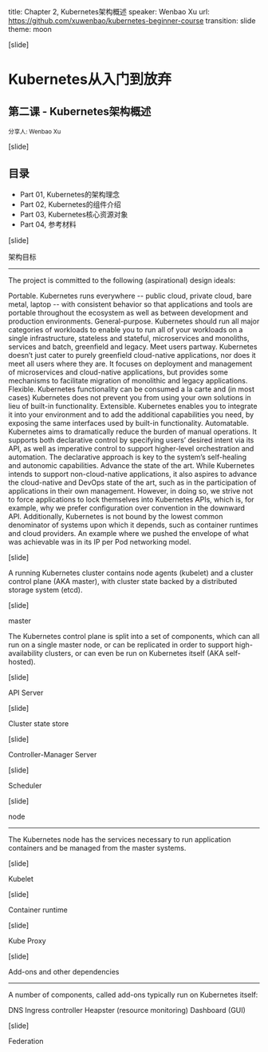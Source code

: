 title: Chapter 2, Kubernetes架构概述
speaker: Wenbao Xu
url: https://github.com/xuwenbao/kubernetes-beginner-course
transition: slide
theme: moon

[slide]

# Kubernetes从入门到放弃
## 第二课 - Kubernetes架构概述
<small>分享人: Wenbao Xu</small>

[slide]

目录
----
* Part 01, Kubernetes的架构理念
* Part 02, Kubernetes的组件介绍
* Part 03, Kubernetes核心资源对象
* Part 04, 参考材料

[slide]

架构目标

----

The project is committed to the following (aspirational) design ideals:

Portable. Kubernetes runs everywhere -- public cloud, private cloud, bare metal, laptop -- with consistent behavior so that applications and tools are portable throughout the ecosystem as well as between development and production environments.
General-purpose. Kubernetes should run all major categories of workloads to enable you to run all of your workloads on a single infrastructure, stateless and stateful, microservices and monoliths, services and batch, greenfield and legacy.
Meet users partway. Kubernetes doesn’t just cater to purely greenfield cloud-native applications, nor does it meet all users where they are. It focuses on deployment and management of microservices and cloud-native applications, but provides some mechanisms to facilitate migration of monolithic and legacy applications.
Flexible. Kubernetes functionality can be consumed a la carte and (in most cases) Kubernetes does not prevent you from using your own solutions in lieu of built-in functionality.
Extensible. Kubernetes enables you to integrate it into your environment and to add the additional capabilities you need, by exposing the same interfaces used by built-in functionality.
Automatable. Kubernetes aims to dramatically reduce the burden of manual operations. It supports both declarative control by specifying users’ desired intent via its API, as well as imperative control to support higher-level orchestration and automation. The declarative approach is key to the system’s self-healing and autonomic capabilities.
Advance the state of the art. While Kubernetes intends to support non-cloud-native applications, it also aspires to advance the cloud-native and DevOps state of the art, such as in the participation of applications in their own management. However, in doing so, we strive not to force applications to lock themselves into Kubernetes APIs, which is, for example, why we prefer configuration over convention in the downward API. Additionally, Kubernetes is not bound by the lowest common denominator of systems upon which it depends, such as container runtimes and cloud providers. An example where we pushed the envelope of what was achievable was in its IP per Pod networking model.

[slide]

A running Kubernetes cluster contains node agents (kubelet) and a cluster control plane (AKA master), with cluster state backed by a distributed storage system (etcd).

[slide]

master

The Kubernetes control plane is split into a set of components, which can all run on a single master node, or can be replicated in order to support high-availability clusters, or can even be run on Kubernetes itself (AKA self-hosted).

[slide]

API Server

[slide]

Cluster state store

[slide]

Controller-Manager Server

[slide]

Scheduler

[slide]

node

----

The Kubernetes node has the services necessary to run application containers and be managed from the master systems.

[slide]

Kubelet

[slide]

Container runtime

[slide]

Kube Proxy

[slide]

Add-ons and other dependencies

----

A number of components, called add-ons typically run on Kubernetes itself:

DNS
Ingress controller
Heapster (resource monitoring)
Dashboard (GUI)

[slide]

Federation


